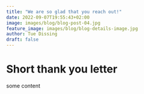 ```yaml
---
title: "We are so glad that you reach out!"
date: 2022-09-07T19:55:43+02:00
image: images/blog/blog-post-04.jpg
feature_image: images/blog/blog-details-image.jpg
author: Tue Dissing
draft: false
---
```


# Short thank you letter
some content
